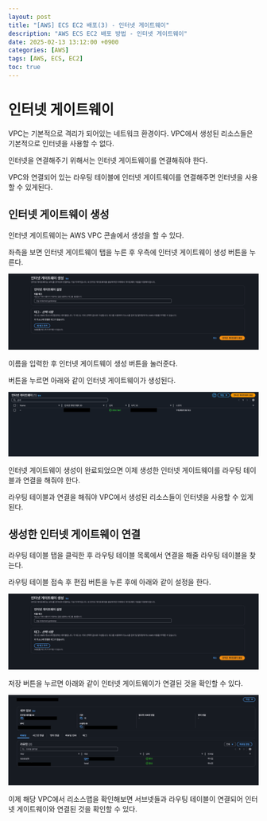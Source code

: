 ```yaml
---
layout: post
title: "[AWS] ECS EC2 배포(3) - 인터넷 게이트웨이"
description: "AWS ECS EC2 배포 방법 - 인터넷 게이트웨이"
date: 2025-02-13 13:12:00 +0900
categories: [AWS]
tags: [AWS, ECS, EC2]
toc: true
---
```


# 인터넷 게이트웨이

VPC는 기본적으로 격리가 되어있는 네트워크 환경이다. VPC에서 생성된 리소스들은 기본적으로 인터넷을 사용할 수 없다.

인터넷을 연결해주기 위해서는 인터넷 게이트웨이를 연결해줘야 한다.

VPC와 연결되어 있는 라우팅 테이블에 인터넷 게이트웨이를 연결해주면 인터넷을 사용할 수 있게된다.

## 인터넷 게이트웨이 생성

인터넷 게이트웨이는 AWS VPC 콘솔에서 생성을 할 수 있다.

좌측을 보면 인터넷 게이트웨이 탭을 누른 후 우측에 인터넷 게이트웨이 생성 버튼을 누른다.

![인터넷 게이트웨이 생성](/assets/img/post/screenshot-2025-02-13-13-09-17.png)

이름을 입력한 후 인터넷 게이트웨이 생성 버튼을 눌러준다.

버튼을 누르면 아래와 같이 인터넷 게이트웨이가 생성된다.

![인터넷 게이트웨이 생성 완료](/assets/img/post/screenshot2025-02-13-13-12-06.png)

인터넷 게이트웨이 생성이 완료되었으면 이제 생성한 인터넷 게이트웨이를 라우팅 테이블과 연결을 해줘야 한다.

라우팅 테이블과 연결을 해줘야 VPC에서 생성된 리소스들이 인터넷을 사용할 수 있게된다.

## 생성한 인터넷 게이트웨이 연결

라우팅 테이블 탭을 클릭한 후 라우팅 테이블 목록에서 연결을 해줄 라우팅 테이블을 찾는다.

라우팅 테이블 접속 후 편집 버튼을 누른 후에 아래와 같이 설정을 한다.

![라우팅 테이블 편집](/assets/img/post/screenshot-2025-02-13-13-09-17.png)

저장 버튼을 누르면 아래와 같이 인터넷 게이트웨이가 연결된 것을 확인할 수 있다.

![라우팅 테이블 확인](/assets/img/post/screenshot-2025-02-13-13-16-09.png)

이제 해당 VPC에서 리소스맵을 확인해보면 서브넷들과 라우팅 테이블이 연결되어 인터넷 게이트웨이와 연결된 것을 확인할 수 있다.
